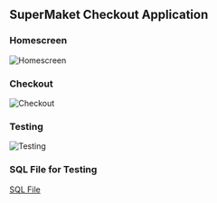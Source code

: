 ## SuperMaket Checkout Application

### Homescreen
![Homescreen](https://github.com/ravinasavani/Virtusa-Test/blob/main/media/homepage.png)

### Checkout
![Checkout](https://github.com/ravinasavani/Virtusa-Test/blob/main/media/checkout.png)

### Testing
![Testing](https://github.com/ravinasavani/Virtusa-Test/blob/main/media/testing.png)

### SQL File for Testing
[SQL File](https://github.com/ravinasavani/Virtusa-Test/blob/main/supermarket.sql)